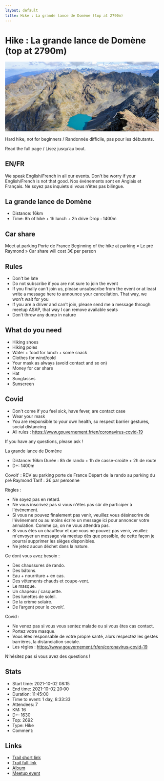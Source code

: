 ```yaml
---
layout: default
title: Hike : La grande lance de Domène (top at 2790m)
---
```


# Hike : La grande lance de Domène (top at 2790m)

![2021-10-02](../img/orig/2021-10-02.jpg)

Hard hike, not for beginners / Randonnée difficile, pas pour les débutants.

Read the full page / Lisez jusqu’au bout.

##  EN/FR 
We speak English/French in all our events. Don't be worry if your English/French is not that good. Nos évènements sont en Anglais et Français. Ne soyez pas inquiets si vous n’êtes pas bilingue.

##  La grande lance de Domène 
* Distance: 16km
* Time: 8h of hike + 1h lunch + 2h drive
Drop : 1400m

##  Car share 
Meet at parking Porte de France
Beginning of the hike at parking « Le pré Raymond »
Car share will cost 3€ per person

##  Rules 
- Don't be late
- Do not subscribe if you are not sure to join the event
- If you finally can't join us, please unsubscribe from the event or at least write a message here to announce your cancellation. That way, we won't wait for you
- If you are a driver and can't join, please send me a message through meetup ASAP, that way I can remove available seats
- Don't throw any dump in nature

##  What do you need 
- Hiking shoes
- Hiking poles
- Water + food for lunch + some snack
- Clothes for wind/cold
- Your mask as always (avoid contact and so on)
- Money for car share
- Hat
- Sunglasses
- Sunscreen

##  Covid 
- Don't come if you feel sick, have fever, are contact case
- Wear your mask
- You are responsible to your own health, so respect barrier gestures, social distancing
- All rules : https://www.gouvernement.fr/en/coronavirus-covid-19

If you have any questions, please ask !

La grande lance de Domène
* Distance: 16km
Durée : 8h de rando + 1h de casse-croûte + 2h de route
* D+: 1400m

Covoit’ :
RDV au parking porte de France
Départ de la rando au parking du pré Raymond
Tarif : 3€ par personne

Règles :
- Ne soyez pas en retard.
- Ne vous inscrivez pas si vous n'êtes pas sûr de participer à l'événement.
- Si vous ne pouvez finalement pas venir, veuillez vous désinscrire de l'événement ou au moins écrire un message ici pour annoncer votre annulation. Comme ça, on ne vous attendra pas.
- Si vous êtes un chauffeur et que vous ne pouvez pas venir, veuillez m'envoyer un message via meetup dès que possible, de cette façon je pourrai supprimer les sièges disponibles.
- Ne jetez aucun déchet dans la nature.

Ce dont vous avez besoin :
- Des chaussures de rando.
- Des bâtons.
- Eau + nourriture + en cas.
- Des vêtements chauds et coupe-vent.
- Le masque.
- Un chapeau / casquette.
- Des lunettes de soleil.
- De la crème solaire.
- De l’argent pour le covoit’.

Covid :
- Ne venez pas si vous vous sentez malade ou si vous êtes cas contact.
- Portez votre masque.
- Vous êtes responsable de votre propre santé, alors respectez les gestes barrières, la distanciation sociale.
- Les règles : https://www.gouvernement.fr/en/coronavirus-covid-19

N’hésitez pas si vous avez des questions !

## Stats

- Start time: 2021-10-02 08:15
- End time: 2021-10-02 20:00
- Duration: 11:45:00
- Time to event: 1 day, 8:33:33
- Attendees: 7
- KM: 16
- D+: 1630
- Top: 2692
- Type: Hike
- Comment: 

## Links

- [Trail short link](https://s.42l.fr/uyZCbHoe)
- [Trail full link]()
- [Album](https://binnette.github.io/GacImg2021/2021-10-02-Hike-La-grande-lance-de-Domene-top-at-2790m.html)
- [Meetup event](https://www.meetup.com/grenoble-adventure-club-english-french/events/281127669/)
